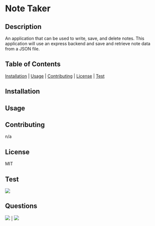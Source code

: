 # Note Taker

## Description
            
An application that can be used to write, save, and delete notes. This application will use an express backend and save and retrieve note data from a JSON file.
            
## Table of Contents
            
[Installation](#Installation) | [Usage](#Usage) | [Contributing](#Contributing) | [License](#License) | [Test](#Test)
            
        
## Installation
            

            
## Usage
            

            
            
## Contributing
            
n/a
            
## License
            
MIT
        
## Test


        
![](https://avatars1.githubusercontent.com/u/46734800?v=4&s=200)
            
## Questions
            
[![](https://img.shields.io/badge/gitHub-dsarra1018-blue?style=plastic)](https://www.github.com/dsarra1018) | 
[![](https://img.shields.io/badge/email-adriansarra18@gmail.com-purple?style=plastic)](mailto:adriansarra18@gmail.com)